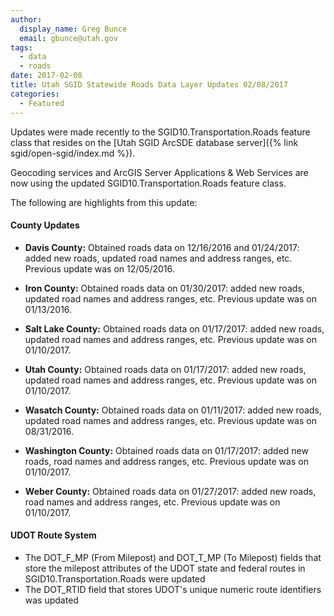 ```yaml
---
author:
  display_name: Greg Bunce
  email: gbunce@utah.gov
tags:
  - data
  - roads
date: 2017-02-08
title: Utah SGID Statewide Roads Data Layer Updates 02/08/2017
categories:
  - Featured
---
```


Updates were made recently to the SGID10.Transportation.Roads feature class that resides on the [Utah SGID ArcSDE database server]({% link sgid/open-sgid/index.md %}).

Geocoding services and ArcGIS Server Applications & Web Services are now using the updated SGID10.Transportation.Roads feature class.

The following are highlights from this update:

#### County Updates

- **Davis County:** Obtained roads data on 12/16/2016 and 01/24/2017: added new roads, updated road names and address ranges, etc. Previous update was on 12/05/2016.

- **Iron County:** Obtained roads data on 01/30/2017: added new roads, updated road names and address ranges, etc. Previous update was on 01/13/2016.

- **Salt Lake County:** Obtained roads data on 01/17/2017: added new roads, updated road names and address ranges, etc. Previous update was on 01/10/2017.

- **Utah County:** Obtained roads data on 01/17/2017: added new roads, updated road names and address ranges, etc. Previous update was on 01/10/2017.

- **Wasatch County:** Obtained roads data on 01/11/2017: added new roads, updated road names and address ranges, etc. Previous update was on 08/31/2016.

- **Washington County:** Obtained roads data on 01/17/2017: added new roads, road names and address ranges, etc. Previous update was on 01/10/2017.

- **Weber County:** Obtained roads data on 01/27/2017: added new roads, road names and address ranges, etc. Previous update was on 01/10/2017.

#### UDOT Route System

- The DOT_F_MP (From Milepost) and DOT_T_MP (To Milepost) fields that store the milepost attributes of the UDOT state and federal routes in SGID10.Transportation.Roads were updated
- The DOT_RTID field that stores UDOT's unique numeric route identifiers was updated
